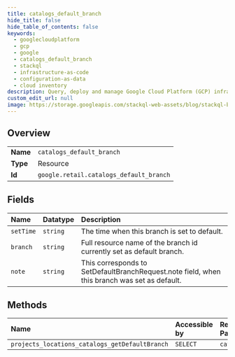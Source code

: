 ```yaml
---
title: catalogs_default_branch
hide_title: false
hide_table_of_contents: false
keywords:
  - googlecloudplatform
  - gcp
  - google
  - catalogs_default_branch
  - stackql
  - infrastructure-as-code
  - configuration-as-data
  - cloud inventory
description: Query, deploy and manage Google Cloud Platform (GCP) infrastructure and resources using SQL
custom_edit_url: null
image: https://storage.googleapis.com/stackql-web-assets/blog/stackql-blog-post-featured-image.png
---
```

  
    

## Overview
<table><tbody>
<tr><td><b>Name</b></td><td><code>catalogs_default_branch</code></td></tr>
<tr><td><b>Type</b></td><td>Resource</td></tr>
<tr><td><b>Id</b></td><td><code>google.retail.catalogs_default_branch</code></td></tr>
</tbody></table>

## Fields
| Name | Datatype | Description |
|:-----|:---------|:------------|
| `setTime` | `string` | The time when this branch is set to default. |
| `branch` | `string` | Full resource name of the branch id currently set as default branch. |
| `note` | `string` | This corresponds to SetDefaultBranchRequest.note field, when this branch was set as default. |
## Methods
| Name | Accessible by | Required Params |
|:-----|:--------------|:----------------|
| `projects_locations_catalogs_getDefaultBranch` | `SELECT` | `catalog` |
